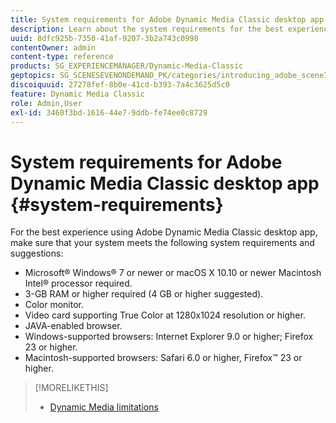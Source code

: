 ```yaml
---
title: System requirements for Adobe Dynamic Media Classic desktop app
description: Learn about the system requirements for the best experience using Adobe Dynamic Media Classic. 
uuid: 8dfc925b-7350-41af-9207-3b2a743c0998
contentOwner: admin
content-type: reference
products: SG_EXPERIENCEMANAGER/Dynamic-Media-Classic
geptopics: SG_SCENESEVENONDEMAND_PK/categories/introducing_adobe_scene7
discoiquuid: 27278fef-8b0e-41cd-b393-7a4c3625d5c0
feature: Dynamic Media Classic
role: Admin,User
exl-id: 3460f3bd-1616-44e7-9ddb-fe74ee0c8729
---
```

# System requirements for Adobe Dynamic Media Classic desktop app {#system-requirements}

For the best experience using Adobe Dynamic Media Classic desktop app, make sure that your system meets the following system requirements and suggestions:

* Microsoft® Windows® 7 or newer or macOS X 10.10 or newer Macintosh Intel® processor required.
* 3-GB RAM or higher required (4 GB or higher suggested).
* Color monitor.
* Video card supporting True Color at 1280x1024 resolution or higher.
* JAVA-enabled browser.
* Windows-supported browsers: Internet Explorer 9.0 or higher; Firefox 23 or higher.
* Macintosh-supported browsers: Safari 6.0 or higher, Firefox™ 23 or higher.

>[!MORELIKETHIS]
>
>* [Dynamic Media limitations](/help/limitations.md)

